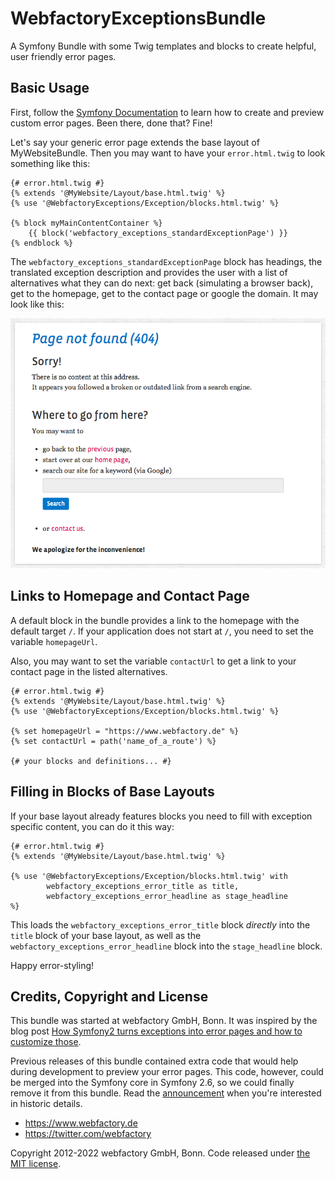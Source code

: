 # WebfactoryExceptionsBundle

A Symfony Bundle with some Twig templates and blocks to create helpful, user friendly error pages.

## Basic Usage

First, follow the [Symfony Documentation](https://symfony.com/doc/current/controller/error_pages.html) to learn how to create and preview custom error pages. Been there, done that? Fine!

Let's say your generic error page extends the base layout of MyWebsiteBundle. Then you may want to have your
`error.html.twig` to look something like this:

    {# error.html.twig #}
    {% extends '@MyWebsite/Layout/base.html.twig' %}
    {% use '@WebfactoryExceptions/Exception/blocks.html.twig' %}

    {% block myMainContentContainer %}
        {{ block('webfactory_exceptions_standardExceptionPage') }}
    {% endblock %}

The `webfactory_exceptions_standardExceptionPage` block has headings, the translated exception description and provides
the user with a list of alternatives what they can do next: get back (simulating a browser back), get to the homepage,
get to the contact page or google the domain. It may look like this:

![Sample rendering of the webfactory_exceptions_standardExceptionPage block](src/Resources/doc/images/webfactory_exceptions_standardExceptionPage-example.png)

## Links to Homepage and Contact Page

A default block in the bundle provides a link to the homepage with the default target `/`. If your application does not
start at `/`, you need to set the variable `homepageUrl`.

Also, you may want to set the variable `contactUrl` to get a link to your contact page in the listed alternatives.

    {# error.html.twig #}
    {% extends '@MyWebsite/Layout/base.html.twig' %}
    {% use '@WebfactoryExceptions/Exception/blocks.html.twig' %}

    {% set homepageUrl = "https://www.webfactory.de" %}
    {% set contactUrl = path('name_of_a_route') %}

    {# your blocks and definitions... #}

## Filling in Blocks of Base Layouts

If your base layout already features blocks you need to fill with exception specific content, you can do it this way:

    {# error.html.twig #}
    {% extends '@MyWebsite/Layout/base.html.twig' %}

    {% use '@WebfactoryExceptions/Exception/blocks.html.twig' with
            webfactory_exceptions_error_title as title,
            webfactory_exceptions_error_headline as stage_headline
    %}

This loads the `webfactory_exceptions_error_title` block *directly* into the `title` block of your base layout, as well
as the `webfactory_exceptions_error_headline` block into the `stage_headline` block.

Happy error-styling!

## Credits, Copyright and License

This bundle was started at webfactory GmbH, Bonn. It was inspired by the blog post [How Symfony2 turns exceptions into error pages and how to customize those](http://inside.webfactory.de/de/blog/symfony2-exception-handling-and-custom-error-pages-explained.html).

Previous releases of this bundle contained extra code that would help during development to preview your error pages. This code, however, could be merged into the Symfony core in Symfony 2.6, so we could finally remove it from this bundle. Read the [announcement](https://symfony.com/blog/new-in-symfony-2-6-error-page-previews) when you're interested in historic details.

- <https://www.webfactory.de>
- <https://twitter.com/webfactory>

Copyright 2012-2022 webfactory GmbH, Bonn. Code released under [the MIT license](LICENSE).

